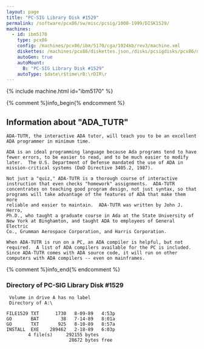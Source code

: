 ```yaml
---
layout: page
title: "PC-SIG Library Disk #1529"
permalink: /software/pcx86/sw/misc/pcsig/1000-1999/DISK1529/
machines:
  - id: ibm5170
    type: pcx86
    config: /machines/pcx86/ibm/5170/cga/1024kb/rev3/machine.xml
    diskettes: /machines/pcx86/diskettes.json,/disks/pcsigdisks/pcx86/diskettes.json
    autoGen: true
    autoMount:
      B: "PC-SIG Library Disk #1529"
    autoType: $date\r$time\rB:\rDIR\r
---
```


{% include machine.html id="ibm5170" %}

{% comment %}info_begin{% endcomment %}

## Information about "ADA_TUTR"

    ADA-TUTR, the interactive ADA tutor, will teach you to be an excellent
    ADA programmer in minimum time.
    
    ADA is an ideal programming language because Ada programs tend to have
    fewer errors, to be easier to read, and to be much easier to modify
    later.  The U.S. Department of Defense mandated the use of ADA in
    mission-critical systems (DoD Directive 3405.2, 1987).
    
    Not just a "quiz," ADA-TUTR is a thorough course of interactive
    instruction that even checks "homework" assignments.  ADA-TUTR
    concentrates on teaching good program design, not just syntax, so that
    programs will take advantage of the features of ADA that make them more
    reliable and easier to maintain.  ADA-TUTR was written by John J. Herro,
    Ph.D., who taught a graduate course in Ada at the State University of
    New York at Binghamton, and taught ADA to employees of General Electric
    Co., Grumman Aerospace Corporation, and Harris Corporation.
    
    When ADA-TUTR is run on a PC, an ADA compiler is helpful, but not
    required.  A list of ADA compilers available for the PC is included.
    Since ADA-TUTR comes with ADA source code, it will run on other
    computers with ADA compilers -- even on mainframes.
{% comment %}info_end{% endcomment %}


### Directory of PC-SIG Library Disk #1529

     Volume in drive A has no label
     Directory of A:\

    FILE1529 TXT      1730   8-09-89   4:53p
    GO       BAT        38   7-14-89   8:01a
    GO       TXT       925   8-10-89   8:57a
    INSTALL  EXE    289462   2-18-89   6:03p
            4 file(s)     292155 bytes
                           28672 bytes free
